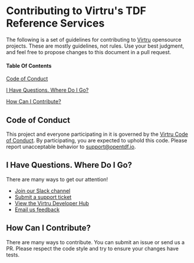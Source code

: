 # Contributing to Virtru's TDF Reference Services

The following is a set of guidelines for contributing to [Virtru](virtru) opensource projects. These are mostly guidelines, not rules. Use your best judgment, and feel free to propose changes to this document in a pull request.

#### Table Of Contents

[Code of Conduct](#code-of-conduct)

[I Have Questions. Where Do I Go?](#i-have-questions-where-should-i-go)

[How Can I Contribute?](#how-can-i-contribute)

## Code of Conduct

This project and everyone participating in it is governed by the [Virtru Code of Conduct](CODE_OF_CONDUCT.md). By participating, you are expected to uphold this code. Please report unacceptable behavior to [support@opentdf.io](email-developers).

## I Have Questions. Where Do I Go?

There are many ways to get our attention!

- [Join our Slack channel](slack)
- [Submit a support ticket](support-ticket)
- [View the Virtru Developer Hub](developer-hub)
- [Email us feedback](email-developers)

## How Can I Contribute?

There are many ways to contribute. You can submit an issue or send us a PR.
Please respect the code style and try to ensure your changes have tests.

<!-- FOOTNOTES -->

[developer-hub]: https://developer.virtru.com/
[slack]: https://docs.google.com/forms/d/e/1FAIpQLSfCx5tSl9hGQSZ-H-ZIzNw6uWIPN3_HSpMtYssKQ9jytj9yQQ/viewform
[support-ticket]: https://support.virtru.com/hc/en-us/requests/new?ticket_form_id=360001419954
[virtru]: https://www.virtru.com/
[email-developers]: mailto:support@opentdf.io
